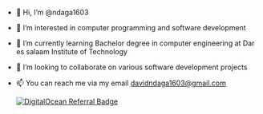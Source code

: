 - 👋 Hi, I’m @ndaga1603
- 👀 I’m interested in computer programming and software development 
- 🌱 I’m currently learning Bachelor degree in computer engineering at Dar es salaam Institute of Technology 
- 💞️ I’m looking to collaborate on various software development projects 
- 📫 You can reach me via my email davidndaga1603@gmail.com

  [![DigitalOcean Referral Badge](https://web-platforms.sfo2.cdn.digitaloceanspaces.com/WWW/Badge%201.svg)](https://www.digitalocean.com/refcode=45479104c1e2&utm_campaign=Referral_Invite&utm_medium=Referral_Program&utm_source=badge)


<!---
ndaga1603/ndaga1603 is a ✨ special ✨ repository because its `README.md` (this file) appears on your GitHub profile.
You can click the Preview link to take a look at your changes.
--->
